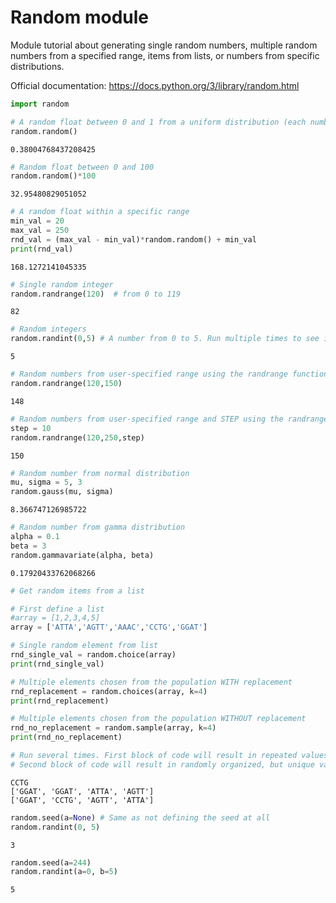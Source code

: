 
# Random module

Module tutorial about generating single random numbers, multiple random numbers from a specified range, items from lists, or numbers from specific distributions.

Official documentation: https://docs.python.org/3/library/random.html


```python
import random
```


```python
# A random float between 0 and 1 from a uniform distribution (each number has the same probability). 
random.random()
```




    0.38004768437208425




```python
# Random float between 0 and 100
random.random()*100
```




    32.95480829051052




```python
# A random float within a specific range
min_val = 20
max_val = 250
rnd_val = (max_val - min_val)*random.random() + min_val
print(rnd_val)
```

    168.1272141045335



```python
# Single random integer
random.randrange(120)  # from 0 to 119
```




    82




```python
# Random integers
random.randint(0,5) # A number from 0 to 5. Run multiple times to see it in action
```




    5




```python
# Random numbers from user-specified range using the randrange function
random.randrange(120,150)
```




    148




```python
# Random numbers from user-specified range and STEP using the randrange function
step = 10
random.randrange(120,250,step)
```




    150




```python
# Random number from normal distribution
mu, sigma = 5, 3
random.gauss(mu, sigma)

```




    8.366747126985722




```python
# Random number from gamma distribution
alpha = 0.1
beta = 3
random.gammavariate(alpha, beta)
```




    0.17920433762068266




```python
# Get random items from a list

# First define a list
#array = [1,2,3,4,5]
array = ['ATTA','AGTT','AAAC','CCTG','GGAT']

# Single random element from list
rnd_single_val = random.choice(array)
print(rnd_single_val)

# Multiple elements chosen from the population WITH replacement
rnd_replacement = random.choices(array, k=4)
print(rnd_replacement)

# Multiple elements chosen from the population WITHOUT replacement
rnd_no_replacement = random.sample(array, k=4)
print(rnd_no_replacement)

# Run several times. First block of code will result in repeated values. 
# Second block of code will result in randomly organized, but unique values from the array
```

    CCTG
    ['GGAT', 'GGAT', 'ATTA', 'AGTT']
    ['GGAT', 'CCTG', 'AGTT', 'ATTA']



```python
random.seed(a=None) # Same as not defining the seed at all
random.randint(0, 5)
```




    3




```python
random.seed(a=244)
random.randint(a=0, b=5)
```




    5


